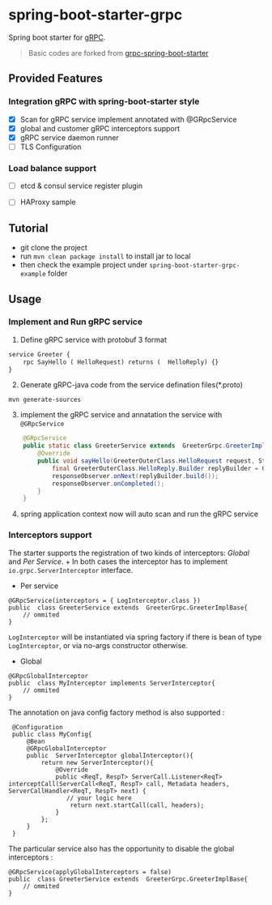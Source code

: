 # spring-boot-starter-grpc

Spring boot starter for [gRPC](http://www.grpc.io/).

> Basic codes are forked from [grpc-spring-boot-starter](https://github.com/LogNet/grpc-spring-boot-starter)

## Provided Features

### Integration gRPC with spring-boot-starter style
- [x] Scan for gRPC service implement annotated with @GRpcService
- [x] global and customer gRPC interceptors support
- [x] gRPC service daemon runner
- [ ]  TLS Configuration

### Load balance support
- [ ] etcd & consul service register plugin
- [ ] HAProxy sample


## Tutorial

- git clone the project
- run `mvn clean package install` to install jar to local
- then check the example project under `spring-boot-starter-grpc-example` folder

## Usage

### Implement and Run gRPC service

1. Define gRPC service with protobuf 3 format

```exmaple.proto
service Greeter {
    rpc SayHello ( HelloRequest) returns (  HelloReply) {}
}
```

2. Generate gRPC-java code from the service defination files(*.proto)

```mvn generate-sources```

3. implement the gRPC service and annatation the service with `@GRpcService`

```java
    @GRpcService
    public static class GreeterService extends  GreeterGrpc.GreeterImplBase{
        @Override
        public void sayHello(GreeterOuterClass.HelloRequest request, StreamObserver<GreeterOuterClass.HelloReply> responseObserver) {
            final GreeterOuterClass.HelloReply.Builder replyBuilder = GreeterOuterClass.HelloReply.newBuilder().setMessage("Hello " + request.getName());
            responseObserver.onNext(replyBuilder.build());
            responseObserver.onCompleted();
        }
    }
```

4. spring application context now will auto scan and run the gRPC service

### Interceptors support
The starter supports the registration of two kinds of interceptors: _Global_  and _Per Service_. +
In both cases the interceptor has to implement `io.grpc.ServerInterceptor` interface.

- Per service


```
@GRpcService(interceptors = { LogInterceptor.class })
public  class GreeterService extends  GreeterGrpc.GreeterImplBase{
    // ommited
}
```
`LogInterceptor` will be instantiated via spring factory if there is bean of type `LogInterceptor`, or via no-args constructor otherwise.

- Global

```
@GRpcGlobalInterceptor
public  class MyInterceptor implements ServerInterceptor{
    // ommited
}
```

The annotation on java config factory method is also supported :

```
 @Configuration
 public class MyConfig{
     @Bean
     @GRpcGlobalInterceptor
     public  ServerInterceptor globalInterceptor(){
         return new ServerInterceptor(){
             @Override
             public <ReqT, RespT> ServerCall.Listener<ReqT> interceptCall(ServerCall<ReqT, RespT> call, Metadata headers, ServerCallHandler<ReqT, RespT> next) {
                // your logic here
                 return next.startCall(call, headers);
             }
         };
     }
 }
```

The particular service also has the opportunity to disable the global interceptors :

```
@GRpcService(applyGlobalInterceptors = false)
public  class GreeterService extends  GreeterGrpc.GreeterImplBase{
    // ommited
}
```


